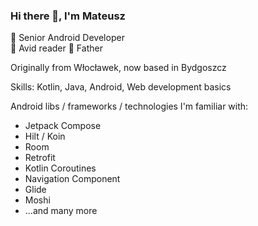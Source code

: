 ### Hi there 👋, I'm Mateusz
🏢 Senior Android Developer  
📖 Avid reader
👶 Father

Originally from Włocławek, now based in Bydgoszcz

Skills: Kotlin, Java, Android, Web development basics

Android libs / frameworks / technologies I'm familiar with:
* Jetpack Compose
* Hilt / Koin
* Room
* Retrofit
* Kotlin Coroutines
* Navigation Component
* Glide
* Moshi
*  ...and many more
